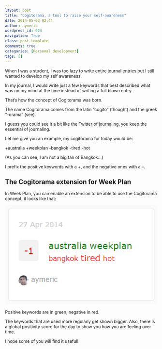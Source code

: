 ```yaml
---
layout: post
title: "Cogitorama, a tool to raise your self-awareness"
date: 2014-05-03 02:44
author: aymeric
wordpress_id: 924
navigation: True
class: post-template
comments: true
categories: [Personal development]
tags: []
---
```



When I was a student, I was too lazy to write entire journal entries but I still wanted to develop my self awareness.


In my journal, I would write just a few keywords that best described what was on my mind at the time instead of writing a full blown entry.


That’s how the concept of Cogitorama was born.


<!--more-->


The name Cogitorama comes from the latin “cogito” (thought) and the greek “-orama” (see).


I guess you could see it a bit like the Twitter of journaling, you keep the essential of journaling.


Let me give you an example, my cogitorama for today would be:


+australia +weekplan -bangkok -tired -hot


(As you can see, I am not a big fan of Bangkok…)


I prefix the positive keywords with a +, and the negative ones with a –.

## The Cogitorama extension for Week Plan


In Week Plan, you can enable an extension to be able to use the Cogitorama concept, it looks like that:


![Cogitorama](/assets/images/uploads/924-ff246f89d866b6ff607365df0104d81f.png)


Positive keywords are in green, negative in red.


The keywords that are used more regularly get shown bigger. Also, there is a global positivity score for the day to show you how you are feeling over time.

I hope some of you will find it useful!

